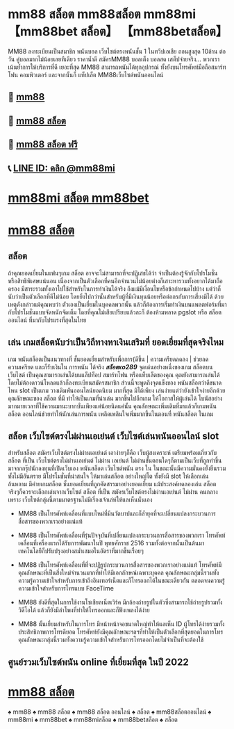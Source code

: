 # mm88 สล็อต mm88สล็อต mm88mi 【mm88bet สล็อต】 【mm88betสล็อต】

MM88 ลงทะเบียนเป็นสมาชิก พนันบอล เว็บไซต์ตรงพนันชั้น 1 ในทวีปเอเชีย ถอนสูงสุด 10ล้าน ต่อวัน คู่บอลมากไม่น้อยเลยทีเดียว ราคาน้ำดี สมัครMM88 บอลเต็ง บอลสด เสต็ปจ่ายจริง... พวกเราเน้นย้ำการให้บริการที่ดี เยอะที่สุด MM88 สามารถพนันได้ทุกอุปกรณ์ ทั้งยังบนโทรศัพท์มือถือสมาร์ทโฟน คอมพิวเตอร์ และจากนั้นก็ แท็ปเล็ต MM88เว็บไซต์พนันออนไลน์

## 🍺 [mm88](https://liff.line.me/1654532114-m7GQ2Qxj?zean=45)

## 🍺 [mm88 สล็อต](https://liff.line.me/1654532114-m7GQ2Qxj?zean=45)

## 🍺 [mm88 สล็อต ฟรี](https://liff.line.me/1654532114-m7GQ2Qxj?zean=45)

## 📞 [LINE ID: คลิก @mm88mi](https://line.me/R/ti/p/%40131jwaww)

# [mm88mi สล็อต mm88bet](https://liff.line.me/1654532114-m7GQ2Qxj?zean=45)

# [mm88 สล็อต](https://liff.line.me/1654532114-m7GQ2Qxj?zean=45)


## สล็อต
ถ้าคุณยอดเยี่ยมในแฟนๆเกม สล็อต อาจจะไม่สามารถที่จะปฏิเสธได้ว่า จำเป็นต้องรู้จักกับโปรโมชั่นหรือสิทธิพิเศษแน่นอน เนื่องจากเป็นตัวเลือกที่คนอีกจำนวนไม่น้อยต่างก็เสาะหารวมทั้งอยากได้มาถือครอง มีสาระรวมทั้งเอาไปใช้สำหรับในการทำเงินได้จริง ถึงแม้มีเงื่อนไขหรือข้อกำหนดไปบ้าง แต่ว่าก็นับว่าเป็นตัวเลือกที่ดีไม่น้อย โดยยิ่งไปกว่านั้นสำหรับผู้ที่มีเงินทุนน้อยหรือต่อกรกับการเสี่ยงมิได้ ด้วยเหตุดังกล่าวแม้คุณพบว่า ตัวเองเป็นเยี่ยมในบุคคลพวกนั้น แล้วก็ต้องการเริ่มทำเงินบนแพลตฟอร์มที่มากับโปรโมชั่นแบบจัดหนักจัดเต็ม โดยที่คุณไม่เสียเปรียบแล้วละก็ ต้องห้ามพลาด pgslot หรือ สล็อตออนไลน์ ที่มากับโปรแรงที่สุดในไทย

## เล่น เกมสล็อตนับว่าเป็นวิถีทางหาเงินเสริมที่ ยอดเยี่ยมที่สุดจริงไหม
เกม พนันสล็อตเป็นแนวทางที่ ชั้นยอดเยี่ยมสำหรับเพื่อการ{ดีขึ้น | ความเครียดลดลง | ช่วยลดความเครียด และก็รับเงินใน การพนัน ได้จริง ***สล็อตxo289*** จุดเด่นอย่างหนึ่งของเกม สล็อตบนเว็บไซต์ เป็นคุณสามารถเล่นได้บนแล็ปท็อป สมาร์ทโฟน หรือแท็บเล็ตของคุณ คุณยังสามารถเล่นได้โดยไม่ต้องดาวน์โหลดแล้วก็ลงทะเบียนสมัครสมาชิก ส่วนนี้จะพูดถึงจุดแข็งของ พนันสล็อตว่าดีขนาดไหน slot เป็นเกม วางเดิมพันออนไลน์ยอดนิยม มากที่สุด มิได้เพียง เล่นง่ายแต่ว่ายังเข้าใจง่ายอีกด้วย คุณลักษณะของ สล็อต ที่มี ทำให้เป็นเกมที่น่าเล่น มากขึ้นไปอีกเกม ให้โอกาสให้ผู้เล่นได้ โบนัสอย่างมากมายเวลาที่ใช้ความมานะบากบั่นเพียงแต่น้อยนิดแค่นั้น คุณลักษณะเพิ่มเติมที่มาแล้วก็เกมพนันสล็อต ออนไลน์ช่วยทำให้นักเล่นการพนัน เพลิดเพลินใจเพิ่มมากขึ้นในตอนที่ พนันสล็อต ในเกม


## สล็อต เว็บไซต์ตรงไม่ผ่านเอเย่นต์ เว็บไซต์เล่นพนันออนไลน์ slot
สำหรับสล็อต สมัครเว็บไซต์ตรงไม่ผ่านเอเย่นต์ เอาง่ายๆก็คือ เว็บผู้สงเคราะห์ เตรียมพร้อมเกี่ยวกับสล็อต ที่เป็น เว็บไซต์ตรงไม่ผ่านเอเย่นต์ ไม่ผ่าน เอเย่นต์ ไม่ผ่านขั้นตอนใดๆก็ตามเป็นเว็บที่ถูกทำขึ้นมาจากกรุ๊ปนักลงทุนที่เปิดเว็บเอง พนันสล็อต เว็บไซต์พนัน ตรง ใน ในขณะนั้นมีความมั่นคงยั่งยืนรวมทั้งไม่มีอันตราย มีโปรโมชั่นที่น่าสนใจ ให้มาเล่นสล็อต อย่างใหญ่โต ทั้งยังมี slot ให้เลือกเล่นล้นหลาม มีค่ายเกมสล็อต ชั้นยอดเยี่ยมที่ถูกคัดสรรมาอย่างยอดเยี่ยม แม้ประสงค์ทดลองเล่น สล็อต จริงๆก็ควรจะเลือกเล่นจากเว็บไซต์ สล็อต ที่เป็น สมัครเว็บไซต์ตรงไม่ผ่านเอเย่นต์ ไม่ผ่าน คนกลาง เพราะ เว็บไซต์กลุ่มนี้ตามมาตรฐานไม่มีเรื่องเจ้าเล่ห์ให้แลเห็นนั่นเอง

- MM88 เป็นโทรศัพท์เคลื่อนที่แบบใหม่ที่มีนวัตบาปและก็ล้ำยุคที่จะเปลี่ยนแปลงกระบวนการสื่อสารของพวกเราอย่างแน่แท้

- MM88 เป็นโทรศัพท์เคลื่อนที่รุ่นปัจจุบันที่เปลี่ยนแปลงกระบวนการสื่อสารของพวกเรา โทรศัพท์เคลื่อนที่เครื่องแรกได้รับการพัฒนาในปี พุทธศักราช 2516 รวมทั้งต่อจากนั้นเป็นต้นมา เทคโนโลยีก็ปรับปรุงอย่างสม่ำเสมอในอัตราที่มากขึ้นเรื่อยๆ

- MM88 เป็นโทรศัพท์เคลื่อนที่ที่จะปฏิรูปกระบวนการสื่อสารของพวกเราอย่างแน่แท้ โทรศัพท์มีคุณลักษณะที่เป็นสิ่งใหม่จำนวนมากที่ทำให้มีเอกลักษณ์เฉพาะบุคคล คุณลักษณะกลุ่มนี้รวมทั้งความรู้ความเข้าใจสำหรับการเข้าถึงอินเทอร์เน็ตและก็โทรออกได้ในขณะเดียวกัน ตลอดจนความรู้ความเข้าใจสำหรับการโทรแบบ FaceTime

- MM88 ยังดีที่สุดในการใช้งานโซเชียลเน็ตเวิร์ค มีกล้องถ่ายรูปในตัวซึ่งสามารถใช้ถ่ายรูปรวมทั้งวิดีโอได้ แล้วก็ยังมีลำโพงที่ทำให้โทรออกและก็ฟังเพลงได้ง่าย

- MM88 นั้นเยี่ยมสำหรับในการโทร มีหน้าหน้าจอขนาดใหญ่ทำให้แลเห็น ID ผู้โทรได้ง่ายรวมทั้งประสิทธิภาพการโทรดียอด โทรศัพท์ยังมีคุณลักษณะฯลฯที่ทำให้เป็นตัวเลือกที่สุดยอดในการโทร คุณลักษณะกลุ่มนี้รวมทั้งความรู้ความเข้าใจสำหรับการโทรออกโดยไม่จำเป็นที่จะต้องใช้

## ศูนย์รวมเว็บไซต์พนัน online ที่เยี่ยมที่สุด ในปี 2022
# [mm88 สล็อต](https://mm88mi.com/mm88-สล็อต/)
♠️ mm88
♠️ mm88 สล็อต
♠️ mm88 สล็อต ออนไลน์
♠️ สล็อต
♠️ mm88สล็อตออนไลน์
♠️ mm88mi
♠️ mm88bet
♠️ mm88miสล็อต
♠️ mm88betสล็อต
♠️ สล็อต